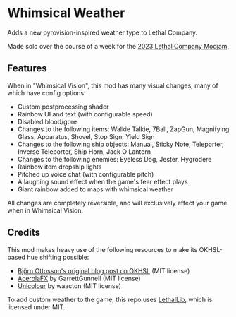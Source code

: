 # Whimsical Weather
Adds a new pyrovision-inspired weather type to Lethal Company.

Made solo over the course of a week for the [2023 Lethal Company Modjam](https://itch.io/jam/2023-lethal-company-modjam).

## Features
When in "Whimsical Vision", this mod has many visual changes, many of which have config options:
- Custom postprocessing shader
- Rainbow UI and text (with configurable speed)
- Disabled blood/gore
- Changes to the following items: Walkie Talkie, 7Ball, ZapGun, Magnifying Glass, Apparatus, Shovel, Stop Sign, Yield Sign
- Changes to the following ship objects: Manual, Sticky Note, Teleporter, Inverse Teleporter, Ship Horn, Jack O Lantern
- Changes to the following enemies: Eyeless Dog, Jester, Hygrodere
- Rainbow item dropship lights
- Pitched up voice chat (with configurable pitch)
- A laughing sound effect when the game's fear effect plays
- Giant rainbow added to maps with whimsical weather

All changes are completely reversible, and will exclusively effect your game when in Whimsical Vision.
## Credits
This mod makes heavy use of the following resources to make its OKHSL-based hue shifting possible:
- [Björn Ottosson's original blog post on OKHSL](https://bottosson.github.io/posts/colorpicker/) (MIT license)
- [AcerolaFX](https://github.com/GarrettGunnell/AcerolaFX) by GarrettGunnell (MIT license)
- [Unicolour](https://github.com/waacton/Unicolour) by waacton (MIT license)

To add custom weather to the game, this repo uses [LethalLib](https://github.com/EvaisaDev/LethalLib), which is licensed under MIT.